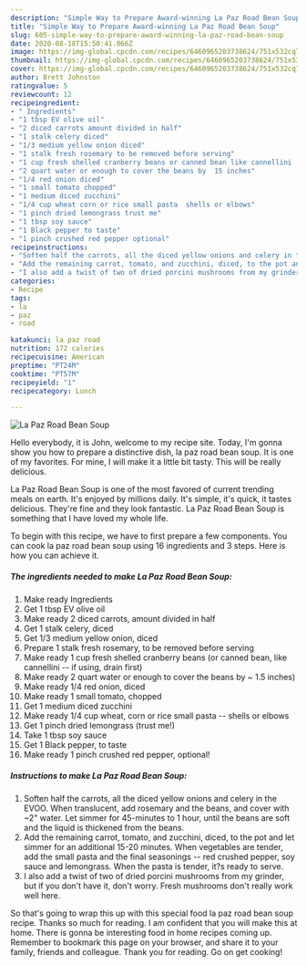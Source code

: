 ```yaml
---
description: "Simple Way to Prepare Award-winning La Paz Road Bean Soup"
title: "Simple Way to Prepare Award-winning La Paz Road Bean Soup"
slug: 605-simple-way-to-prepare-award-winning-la-paz-road-bean-soup
date: 2020-08-18T15:50:41.066Z
image: https://img-global.cpcdn.com/recipes/6460965203738624/751x532cq70/la-paz-road-bean-soup-recipe-main-photo.jpg
thumbnail: https://img-global.cpcdn.com/recipes/6460965203738624/751x532cq70/la-paz-road-bean-soup-recipe-main-photo.jpg
cover: https://img-global.cpcdn.com/recipes/6460965203738624/751x532cq70/la-paz-road-bean-soup-recipe-main-photo.jpg
author: Brett Johnston
ratingvalue: 5
reviewcount: 12
recipeingredient:
- " Ingredients"
- "1 tbsp EV olive oil"
- "2 diced carrots amount divided in half"
- "1 stalk celery diced"
- "1/3 medium yellow onion diced"
- "1 stalk fresh rosemary to be removed before serving"
- "1 cup fresh shelled cranberry beans or canned bean like cannellini  if using drain first"
- "2 quart water or enough to cover the beans by  15 inches"
- "1/4 red onion diced"
- "1 small tomato chopped"
- "1 medium diced zucchini"
- "1/4 cup wheat corn or rice small pasta  shells or elbows"
- "1 pinch dried lemongrass trust me"
- "1 tbsp soy sauce"
- "1 Black pepper to taste"
- "1 pinch crushed red pepper optional"
recipeinstructions:
- "Soften half the carrots, all the diced yellow onions and celery in the EVOO. When translucent, add rosemary and the beans, and cover with ~2&#34; water. Let simmer for 45-minutes to 1 hour, until the beans are soft and the liquid is thickened from the beans."
- "Add the remaining carrot, tomato, and zucchini, diced, to the pot and let simmer for an additional 15-20 minutes. When vegetables are tender, add the small pasta and the final seasonings -- red crushed pepper, soy sauce and lemongrass. When the pasta is tender, it?s ready to serve."
- "I also add a twist of two of dried porcini mushrooms from my grinder, but if you don&#39;t have it, don&#39;t worry. Fresh mushrooms don&#39;t really work well here."
categories:
- Recipe
tags:
- la
- paz
- road

katakunci: la paz road 
nutrition: 172 calories
recipecuisine: American
preptime: "PT24M"
cooktime: "PT57M"
recipeyield: "1"
recipecategory: Lunch

---
```



![La Paz Road Bean Soup](https://img-global.cpcdn.com/recipes/6460965203738624/751x532cq70/la-paz-road-bean-soup-recipe-main-photo.jpg)

Hello everybody, it is John, welcome to my recipe site. Today, I'm gonna show you how to prepare a distinctive dish, la paz road bean soup. It is one of my favorites. For mine, I will make it a little bit tasty. This will be really delicious.

La Paz Road Bean Soup is one of the most favored of current trending meals on earth. It's enjoyed by millions daily. It's simple, it's quick, it tastes delicious. They're fine and they look fantastic. La Paz Road Bean Soup is something that I have loved my whole life.




To begin with this recipe, we have to first prepare a few components. You can cook la paz road bean soup using 16 ingredients and 3 steps. Here is how you can achieve it.

<!--inarticleads1-->

##### The ingredients needed to make La Paz Road Bean Soup:

1. Make ready  Ingredients
1. Get 1 tbsp EV olive oil
1. Make ready 2 diced carrots, amount divided in half
1. Get 1 stalk celery, diced
1. Get 1/3 medium yellow onion, diced
1. Prepare 1 stalk fresh rosemary, to be removed before serving
1. Make ready 1 cup fresh shelled cranberry beans (or canned bean, like cannellini -- if using, drain first)
1. Make ready 2 quart water or enough to cover the beans by ~ 1.5 inches)
1. Make ready 1/4 red onion, diced
1. Make ready 1 small tomato, chopped
1. Get 1 medium diced zucchini
1. Make ready 1/4 cup wheat, corn or rice small pasta -- shells or elbows
1. Get 1 pinch dried lemongrass (trust me!)
1. Take 1 tbsp soy sauce
1. Get 1 Black pepper, to taste
1. Make ready 1 pinch crushed red pepper, optional!




<!--inarticleads2-->

##### Instructions to make La Paz Road Bean Soup:

1. Soften half the carrots, all the diced yellow onions and celery in the EVOO. When translucent, add rosemary and the beans, and cover with ~2&#34; water. Let simmer for 45-minutes to 1 hour, until the beans are soft and the liquid is thickened from the beans.
1. Add the remaining carrot, tomato, and zucchini, diced, to the pot and let simmer for an additional 15-20 minutes. When vegetables are tender, add the small pasta and the final seasonings -- red crushed pepper, soy sauce and lemongrass. When the pasta is tender, it?s ready to serve.
1. I also add a twist of two of dried porcini mushrooms from my grinder, but if you don&#39;t have it, don&#39;t worry. Fresh mushrooms don&#39;t really work well here.




So that's going to wrap this up with this special food la paz road bean soup recipe. Thanks so much for reading. I am confident that you will make this at home. There is gonna be interesting food in home recipes coming up. Remember to bookmark this page on your browser, and share it to your family, friends and colleague. Thank you for reading. Go on get cooking!

